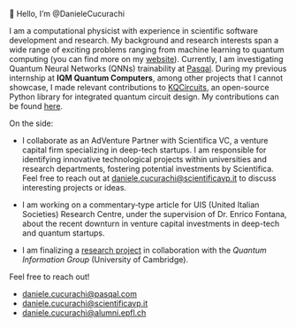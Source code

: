 👋 Hello, I’m @DanieleCucurachi 

I am a computational physicist with experience in scientific software development and research. My background and research interests span a wide range of exciting problems ranging from machine learning to quantum computing (you can find more on my [website](https://danielecucurachi.github.io/personal-website/)). Currently, I am investigating Quantum Neural Networks (QNNs) trainability at [Pasqal](https://github.com/pasqal-io). During my previous internship at **IQM Quantum Computers**, among other projects that I cannot showcase, I made relevant contributions to [KQCircuits](https://github.com/iqm-finland/KQCircuits), an open-source Python library for integrated quantum circuit design. My contributions can be found [here](https://github.com/iqm-finland/KQCircuits/commits?author=danielecucurachiiqm).

On the side:

- I collaborate as an AdVenture Partner with Scientifica VC, a venture capital firm specializing in deep-tech startups. I am responsible for identifying innovative technological projects within universities and research departments, fostering potential investments by Scientifica. Feel free to reach out at [daniele.cucurachi@scientificavp.it](mailto:daniele.cucurachi@scientificavp.it) to discuss interesting projects or ideas.

- I am working on a commentary‑type article for UIS (United Italian Societies) Research Centre, under the supervision of Dr. Enrico Fontana, about the recent downturn in venture capital investments in deep-tech and quantum startups.

- I am finalizing a [research project](https://danielecucurachi.github.io/personal-website/project/qmcmc/) in collaboration with the *Quantum Information Group* (University of Cambridge).


Feel free to reach out!

- [daniele.cucurachi@pasqal.com](mailto:daniele.cucurachi@pasqal.com)
- [daniele.cucurachi@scientificavp.it](mailto:daniele.cucurachi@scientificavp.it)
- [daniele.cucurachi@alumni.epfl.ch](daniele.cucurachi@alumni.epfl.ch)

